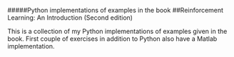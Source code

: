 #####Python implementations of examples in the book
  ##Reinforcement Learning: An Introduction (Second edition)

This is a collection of my Python implementations of examples given in the book.
First couple of exercises in addition to Python also have a Matlab implementation.

